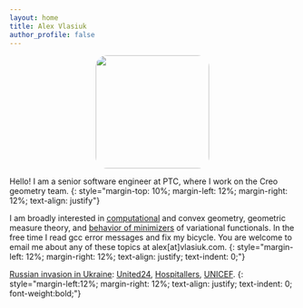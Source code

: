 ```yaml
---
layout: home
title: Alex Vlasiuk
author_profile: false
---
```

<div style="text-align: center">
<img src="/assets/images/st_george_isl.jpg" width="200" style="border-radius: 10%;" >
</div>

Hello! I am a senior software engineer at PTC, where I work on the Creo geometry team.
{: style="margin-top: 10%; margin-left: 12%; margin-right: 12%; text-align: justify"}

I am broadly interested in [computational](/_pages/code) and convex geometry, geometric measure theory, and [behavior of minimizers](/_pages/math) of variational functionals. In the free time I read gcc error messages and fix my bicycle. You are welcome to email me about any of these topics at alex[at]vlasiuk.com.
{: style="margin-left: 12%; margin-right: 12%; text-align: justify; text-indent: 0;"} 
<br>

[Russian invasion in Ukraine](https://war.ukraine.ua): [United24](https://u24.gov.ua), [Hospitallers](https://www.hospitallers.life), [UNICEF](https://www.unicef.org.uk/donate/donate-now-to-protect-children-in-ukraine).
{: style="margin-left:12%; margin-right: 12%; text-align: justify; text-indent: 0; font-weight:bold;"} 
